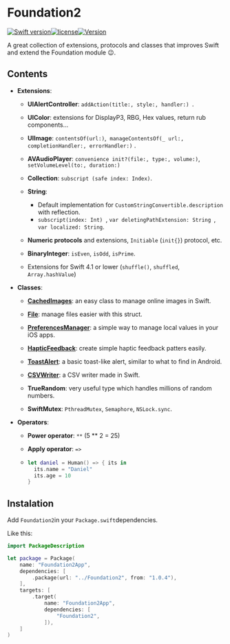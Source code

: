 # Foundation2

[![Swift version](https://img.shields.io/badge/Swift-4-orange.svg)](https://kotlinlang.org/)[![license](https://img.shields.io/badge/license-MIT-blue.svg)](https://github.com/illescasDaniel/Foundation2/blob/master/LICENSE)[![Version](https://img.shields.io/badge/version-1.0.4-green.svg)](https://github.com/illescasDaniel/Foundation2/releases)

A great collection of extensions, protocols and classes that improves Swift and extend the Foundation module 😉.

## Contents

- **Extensions**:

  - **UIAlertController**: `addAction(title:, style:, handler:) `.

  - **UIColor**: extensions for DisplayP3, RBG, Hex values, return rub components...

  - **UIImage**: `contentsOf(url:)`,  `manageContentsOf(_ url:, completionHandler:, errorHandler:)` .

  - **AVAudioPlayer**: `convenience init?(file:, type:, volume:)`, `setVolumeLevel(to:, duration:)` 

  - **Collection**: `subscript (safe index: Index)`.

  - **String**: 
    - Default implementation for `CustomStringConvertible.description` with reflection.
    - `subscript(index: Int) `, `var deletingPathExtension: String `, `var localized: String`.

  - **Numeric protocols** and extensions, `Initiable`  (`init{}`) protocol, etc.

  - **BinaryInteger**: `isEven`, `isOdd`, `isPrime`.

  - Extensions for Swift 4.1 or lower (`shuffle()`, `shuffled`, `Array.hashValue`)

    

- **Classes**:

  * [**CachedImages**](https://github.com/illescasDaniel/CachedImages): an easy class to manage online images in Swift. 

  * [**File**](https://github.com/illescasDaniel/Files-swift): manage files easier with this struct.

  * [**PreferencesManager**](https://github.com/illescasDaniel/PreferencesManagerSwift): a simple way to manage local values in your iOS apps. 

  * [**HapticFeedback**](https://github.com/illescasDaniel/HapticFeedbackPlayer): create simple haptic feedback patters easily. 

  * [**ToastAlert**](https://github.com/illescasDaniel/ToastAlert): a basic toast-like alert, similar to what to find in Android. 

  * [**CSVWriter**](https://github.com/illescasDaniel/CSVWriter): a CSV writer made in Swift. 

  * **TrueRandom**: very useful type which handles millions of random numbers. 

  * **SwiftMutex**: `PthreadMutex`, `Semaphore`, `NSLock.sync`. 

    

- **Operators**:

  - **Power operator**: `**` (5 ** 2 = 25)

  - **Apply operator**: `=>` 

  - ```swift
    let daniel = Human() => { its in
      its.name = "Daniel"
      its.age = 10
    }
    ```

## Instalation

Add `Foundation2`in your `Package.swift`dependencies.

Like this:

```swift
import PackageDescription

let package = Package(
    name: "Foundation2App",
    dependencies: [
        .package(url: "../Foundation2", from: "1.0.4"),
    ],
    targets: [
        .target(
            name: "Foundation2App",
            dependencies: [
                "Foundation2",
            ]),
    ]
)
```